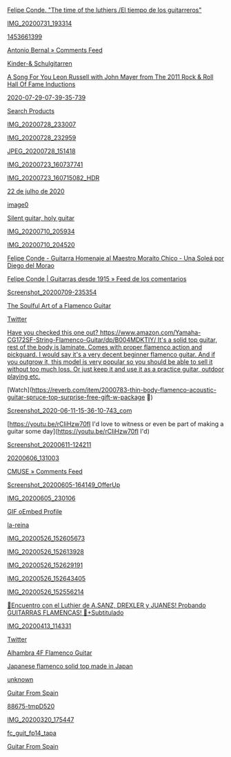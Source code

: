 [Felipe Conde. &quot;The time of the luthiers /El tiempo de los guitarreros&quot;](https://www.youtube.com/watch?v=xIQHdFd_uu8)

[IMG_20200731_193314](https://cdn.discordapp.com/attachments/672165132415270938/738811587241967627/IMG_20200731_193314.jpg)

[1453661399](https://cdn.discordapp.com/attachments/672165132415270938/738810842857865368/1453661399.jpg)

[Antonio Bernal &raquo; Comments Feed](https://www.guitarreriaalvarezybernal.com/tienda/artisian-guitars-%e2%80%a9flamenco-%e2%80%a9cypress%e2%80%a9/)

[Kinder-&amp; Schulgitarren](http://www.gitarrensalon.at/cms/angebote/flamenco-gitarren/)

[A Song For You Leon Russell with John Mayer from The 2011 Rock &amp; Roll Hall Of Fame Inductions](https://www.youtube.com/watch?v=5ODzUvFQvK0)

[2020-07-29-07-39-35-739](https://cdn.discordapp.com/attachments/672165132415270938/737907234390147211/2020-07-29-07-39-35-739.jpg)

[Search Products](https://www.guitarcenter.com/Gibson-ES-175.gc)

[IMG_20200728_233007](https://cdn.discordapp.com/attachments/672165132415270938/737784725392851115/IMG_20200728_233007.jpg)

[IMG_20200728_232959](https://cdn.discordapp.com/attachments/672165132415270938/737784406218899576/IMG_20200728_232959.jpg)

[JPEG_20200728_151418](https://cdn.discordapp.com/attachments/672165132415270938/737764938998874132/JPEG_20200728_151418.jpg)

[IMG_20200723_160737741](https://cdn.discordapp.com/attachments/672165132415270938/735953786165657600/IMG_20200723_160737741.jpg)

[IMG_20200723_160715082_HDR](https://cdn.discordapp.com/attachments/672165132415270938/735953705697804409/IMG_20200723_160715082_HDR.jpg)

[22 de julho de 2020](https://youtu.be/TKDmYiA2hJI)

[image0](https://cdn.discordapp.com/attachments/672165132415270938/732523733889318962/image0.jpg)

[Silent guitar, holy guitar](https://youtu.be/k8EOFBrAfjk)

[IMG_20200710_205934](https://cdn.discordapp.com/attachments/672165132415270938/731224499080527952/IMG_20200710_205923.jpghttps://cdn.discordapp.com/attachments/672165132415270938/731224499982172173/IMG_20200710_205934.jpg)

[IMG_20200710_204520](https://cdn.discordapp.com/attachments/672165132415270938/731221427868401774/IMG_20200710_204520.jpg)

[Felipe Conde - Guitarra Homenaje al Maestro Moraíto Chico - Una Soleá por Diego del Morao](https://www.youtube.com/watch?v=J1vGDdhRrQc)

[Felipe Conde | Guitarras desde 1915 &raquo; Feed de los comentarios](https://condehermanos.com/guitarras/moraito-chico/)

[Screenshot_20200709-235354](https://cdn.discordapp.com/attachments/672165132415270938/730904668397633586/Screenshot_20200709-235354.jpg)

[The Soulful Art of a Flamenco Guitar](https://youtu.be/fpfyF4gx3jw)

[Twitter](https://reverb.com/handpicked/flamenco-guitars?page=1)

[Have you checked this one out? https://www.amazon.com/Yamaha-CG172SF-String-Flamenco-Guitar/dp/B004MDKTIY/ It's a solid top guitar, rest of the body is laminate. Comes with proper flamenco action and pickguard. I would say it's a very decent beginner flamenco guitar. And if you outgrow it, this model is very popular so you should be able to sell it without too much loss. Or just keep it and use it as a practice guitar, outdoor playing etc.](https://www.amazon.com/Yamaha-CG172SF-String-Flamenco-Guitar/dp/B004MDKTIY/)

[Watch](https://reverb.com/item/2000783-thin-body-flamenco-acoustic-guitar-spruce-top-surprise-free-gift-w-package
🤔)

[Screenshot_2020-06-11-15-36-10-743_com](https://cdn.discordapp.com/attachments/672165132415270938/720617440442056805/Screenshot_2020-06-11-15-36-10-743_com.android.chrome.jpg)

[https://youtu.be/rCIiHzw70fI
I'd love to witness or even be part of making a guitar some day](https://youtu.be/rCIiHzw70fI
I'd)

[Screenshot_20200611-124211](https://cdn.discordapp.com/attachments/672165132415270938/720589633876131930/Screenshot_20200611-124211.jpg)

[20200606_131003](https://cdn.discordapp.com/attachments/672165132415270938/718890030881439754/20200606_131003.jpg)

[CMUSE &raquo; Comments Feed](https://www.cmuse.org/classical-vs-flamenco-guitar/)

[Screenshot_20200605-164149_OfferUp](https://cdn.discordapp.com/attachments/672165132415270938/718580812785909821/Screenshot_20200605-164149_OfferUp.jpg)

[IMG_20200605_230106](https://cdn.discordapp.com/attachments/672165132415270938/718572986759774218/IMG_20200605_230106.jpg)

[GIF oEmbed Profile](https://tenor.com/view/deflect-kungfu-dodge-rejected-gif-10311292)

[la-reina](https://cdn.discordapp.com/attachments/672165132415270938/714943753219080242/la-reina.png)

[IMG_20200526_152605673](https://cdn.discordapp.com/attachments/672165132415270938/714938038941122671/IMG_20200526_152605673.jpg)

[IMG_20200526_152613928](https://cdn.discordapp.com/attachments/672165132415270938/714938013511188551/IMG_20200526_152613928.jpg)

[IMG_20200526_152629191](https://cdn.discordapp.com/attachments/672165132415270938/714937988513005618/IMG_20200526_152629191.jpg)

[IMG_20200526_152643405](https://cdn.discordapp.com/attachments/672165132415270938/714937955688644678/IMG_20200526_152643405.jpg)

[IMG_20200526_152556214](https://cdn.discordapp.com/attachments/672165132415270938/714937913657262240/IMG_20200526_152556214.jpg)

[👏Encuentro con el Luthier de A.SANZ, DREXLER y JUANES! Probando GUITARRAS FLAMENCAS! 🎸+Subtitulado](https://youtu.be/DdLr9dvZtTs)

[IMG_20200413_114331](https://cdn.discordapp.com/attachments/672165132415270938/699178048070877217/IMG_20200413_114331.jpg)

[Twitter](http://reverb.com)

[Alhambra 4F Flamenco Guitar](
https://www.youtube.com/watch?v=qt6rMrCQF9c)

[Japanese flamenco solid top made in Japan](https://www.carousell.ph/p/japanese-flamenco-solid-top-made-in-japan-286101891/)

[unknown](https://cdn.discordapp.com/attachments/672165132415270938/695317443903488161/unknown.png)

[Guitar From Spain](https://www.guitarfromspain.com/en/flamenco-blanca/521-alhambra-2f-flamenco-guitar.html)

[88675-tmpD520](https://cdn.discordapp.com/attachments/672165132415270938/695034969323470858/Captain-Guitar-Lounge_IMG_1035.jpghttps://cdn.discordapp.com/attachments/672165132415270938/695034969956810772/88675-tmpD520.jpg)

[IMG_20200320_175447](https://cdn.discordapp.com/attachments/672165132415270938/695029240147607672/IMG_20200320_175447.jpg)

[fc_guit_fp14_tapa](https://cdn.discordapp.com/attachments/672165132415270938/695029069334708284/fc_guit_fp14_db.jpghttps://cdn.discordapp.com/attachments/672165132415270938/695029069800013834/fc_guit_fp14_tapa.jpghttps://cdn.discordapp.com/attachments/672165132415270938/695029070332952616/fc_guit_fp14_fondo.jpg)

[Guitar From Spain](https://www.guitarfromspain.com/en/)

